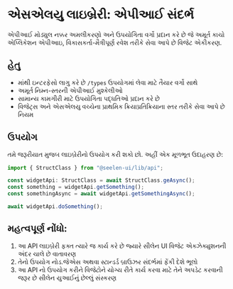 # **એસએલયુ લાઇબ્રેરી: એપીઆઈ સંદર્ભ**

એપીઆઈ મોડ્યુલ નક્કર અમલીકરણો અને ઉપયોગિતા વર્ગો પ્રદાન કરે છે જે 
અમૂર્ત કાચો એપ્લિકેશન એપીઆઇ, વિકાસકર્તા-મૈત્રીપૂર્ણ રવેશ તરીકે સેવા આપે છે 
વિજેટ એકીકરણ.

## **હેતુ**

* માંથી ઇન્ટરફેસો લાગુ કરે છે `/types` ઉપયોગમાં લેવા માટે તૈયાર વર્ગો સાથે
* અમૂર્ત નિમ્ન-સ્તરની એપીઆઈ મુશ્કેલીઓ
* સામાન્ય કામગીરી માટે ઉપયોગિતા પદ્ધતિઓ પ્રદાન કરે છે
* વિજેટ્સ અને એસએલયુ વચ્ચેના પ્રાથમિક ક્રિયાપ્રતિક્રિયાના સ્તર તરીકે સેવા આપે છે 
  નિયમ

## **ઉપયોગ**

તમે જરૂરીયાત મુજબ લાઇબ્રેરીનો ઉપયોગ કરી શકો છો. અહીં એક મૂળભૂત ઉદાહરણ છે:

```ts
import { StructClass } from "@seelen-ui/lib/api";

const widgetApi: StructClass = await StructClass.geAsync();
const something = widgetApi.getSomething();
const somethingAsync = await widgetApi.getSomethingAsync();

await widgetApi.doSomething();
```

## **મહત્વપૂર્ણ નોંધો:**

1. આ API લાઇબ્રેરી ફક્ત ત્યારે જ કાર્ય કરે છે જ્યારે સીલેન UI વિજેટ એક્ઝેક્યુશનની અંદર ચાલે છે 
   વાતાવરણ
2. તેનો ઉપયોગ નોડ.જેએસ અથવા સ્ટાન્ડર્ડ બ્રાઉઝર સંદર્ભમાં ફેંકી દેશે 
   ભૂલો
3. આ API નો ઉપયોગ કરીને વિજેટોને યોગ્ય રીતે કાર્ય કરવા માટે તેને અપડેટ કરવાની જરૂર છે 
   સીલેન યુઆઈનું છેલ્લું સંસ્કરણ
